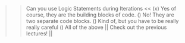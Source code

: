 >> Can you use Logic Statements during Iterations <<
(x) Yes of course, they are the building blocks of code.
() No!  They are two separate code blocks.
() Kind of, but you have to be really really careful
() All of the above
|| Check out the previous lectures! ||

